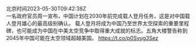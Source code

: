 北京时间2023-05-30T09:42:38Z<br>一名政府官员周一宣布，中国计划在2030年前完成载人登月任务，这是对中国载人登月雄心的最高级别确认。
载人登月将成为中国乃至世界太空探索的重要里程碑，也可能成为中国在中美太空竞争中取得重大成就的标志。五角大楼警告称到2045年中国可能在太空领域超越美国。
https://t.co/p0Svug3Sez<br><br><br>